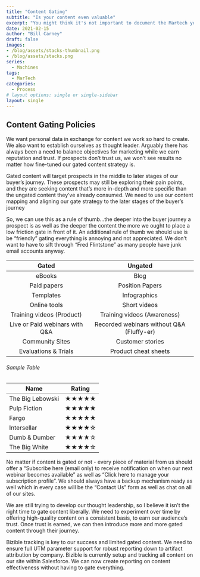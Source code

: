 ```yaml
---
title: "Content Gating"
subtitle: "Is your content even valuable"
excerpt: "You might think it's not important to document the Martech you use but I'd suggest that shoud you chhose not to you'll eventually run into overlap as well as compliance concerns. In this post we'll focus on the why take the time to do it and"
date: 2021-02-15
author: "Bill Carney"
draft: false
images:
- /blog/assets/stacks-thumbnail.png
- /blog/assets/stacks.png
series:
  - Machines
tags:
  - MarTech
categories:
  - Process
# layout options: single or single-sidebar
layout: single
---
```


## Content Gating Policies 
We want personal data in exchange for content we work so hard to create. We also want to establish ourselves as thought leader.  Arguably there has always been a need to balance objectives for marketing while we earn reputation and trust. If prospects don’t trust us, we won’t see results no matter how fine-tuned our gated content strategy is.

Gated content will target prospects in the middle to later stages of our buyer’s journey. These prospects may still be exploring their pain points, and they are seeking content that’s more in-depth and more specific than the ungated content they’ve already consumed. We need to use our content mapping and aligning our gate strategy to the later stages of the buyer’s journey

So, we can use this as a rule of thumb…the deeper into the buyer journey a prospect is as well as the deeper the content the more we ought to place a low friction gate in front of it. An additional rule of thumb we should use is be “friendly” gating everything is annoying and not appreciated. We don’t want to have to sift through “Fred Flintstone” as many people have junk email accounts anyway. 

**Gated** | **Ungated** 
:------: | :------:|
eBooks| Blog|
Paid papers| Position Papers|
Templates|Infographics|
Online tools|Short videos|
Training videos (Product)|Training videos (Awareness)|
Live or Paid webinars with Q&A |Recorded webinars without Q&A (Fluffy-er)|
Community Sites|Customer stories|
Evaluations & Trials|Product cheat sheets|




<h6 class="ttu tracked black-30 pv3 mt5 bt b--black-10">Sample Table</h6>
    <table class="collapse ba bw1 b--moon-gray mv4 w-100">
      <thead>
        <tr>
          <th class="f6 fw6 tl ttu pa3">Name</th>
          <th class="f6 fw6 tl ttu pa3">Rating</th>
        </tr>
      </thead>
      <tbody>
        <tr class="stripe-dark">
          <td class="pa3">The Big Lebowski</td>
          <td class="pa3">&starf;&starf;&starf;&starf;&starf;</td>
        </tr>
        <tr class="stripe-dark">
          <td class="pa3">Pulp Fiction</td>
          <td class="pa3">&starf;&starf;&starf;&starf;&starf;</td>
        </tr>
        <tr class="stripe-dark">
          <td class="pa3">Fargo</td>
          <td class="pa3">&starf;&starf;&starf;&starf;&starf;</td>
        </tr>
        <tr class="stripe-dark">
          <td class="pa3">Intersellar</td>
          <td class="pa3">&starf;&starf;&starf;&starf;&star;</td>
        </tr>
        <tr class="stripe-dark">
          <td class="pa3">Dumb &amp; Dumber</td>
          <td class="pa3">&starf;&starf;&starf;&starf;&star;</td>
        </tr>
        <tr class="stripe-dark">
          <td class="pa3">The Big White</td>
          <td class="pa3">&starf;&starf;&starf;&starf;&star;</td>
        </tr>
      </tbody>
</table>

 





No matter if content is gated or not - every piece of material from us should offer a “Subscribe here (email only) to receive notification on when our next webinar becomes available” as well as “Click here to manage your subscription profile”. We should always have a backup mechanism ready as well which in every case will be the “Contact Us” form as well as chat on all of our sites.

We are still trying to develop our thought leadership, so I believe it isn’t the right time to gate content liberally. We need to experiment over time by offering high-quality content on a consistent basis, to earn our audience’s trust.  Once trust is earned, we can then introduce more and more gated content through their journey.

Bizible tracking is key to our success and limited gated content.   We need to ensure full UTM parameter support for robust reporting down to artifact attribution by company.  Bizible is currently setup and tracking all content on our site within Salesforce.  We can now create reporting on content effectiveness without having to gate everything. 

